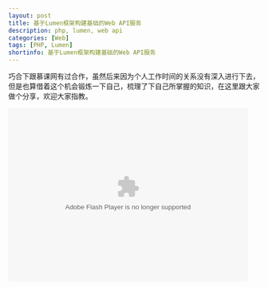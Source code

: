 ```yaml
---
layout: post
title: 基于Lumen框架构建基础的Web API服务
description: php, lumen, web api
categories: [Web]
tags: [PHP, Lumen]
shortinfo: 基于Lumen框架构建基础的Web API服务
---
```


巧合下跟慕课网有过合作，虽然后来因为个人工作时间的关系没有深入进行下去，但是也算借着这个机会锻炼一下自己，梳理了下自己所掌握的知识，在这里跟大家做个分享，欢迎大家指教。

<embed src="//player.video.iqiyi.com/525b2979bc32af62bcf87e061b2efabd/0/0/w_19rtzde32t.swf-albumId=7525586809-tvId=7525586809-isPurchase=0-cnId=undefined" allowFullScreen="true" quality="high" width="480" height="350" align="middle" allowScriptAccess="always" type="application/x-shockwave-flash">